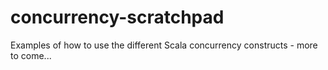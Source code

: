 concurrency-scratchpad
======================

Examples of how to use the different Scala concurrency constructs - more to come...
